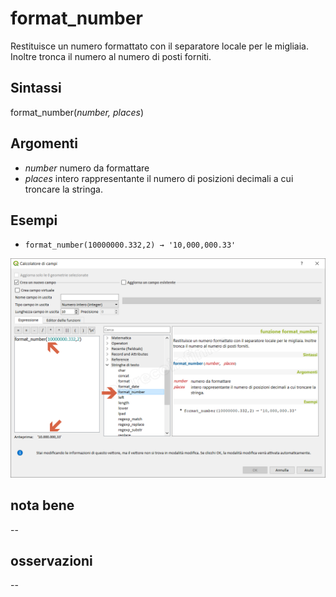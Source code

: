 # format_number

Restituisce un numero formattato con il separatore locale per le migliaia. Inoltre tronca il numero al numero di posti forniti.

## Sintassi

format_number(_number, places_)

## Argomenti

* _number_ numero da formattare
* _places_ intero rappresentante il numero di posizioni decimali a cui troncare la stringa.

## Esempi

* `format_number(10000000.332,2) → '10,000,000.33'`

![](/img/stringhe_di_testo/format_number/format_number1.png)

## nota bene

--

## osservazioni

--